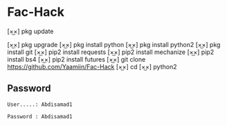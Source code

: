 # Fac-Hack

[×͜×] pkg update

[×͜×] pkg upgrade
[×͜×] pkg install python
[×͜×] pkg install python2
[×͜×] pkg install git
[×͜×] pip2 install requests
[×͜×] pip2 install mechanize
[×͜×] pip2 install bs4
[×͜×] pip2 install futures
[×͜×] git clone https://github.com/Yaamiin/Fac-Hack
[×͜×] cd
[×͜×] python2

## Password
    User.....: Abdisamad1

    Password : Abdisamad1
